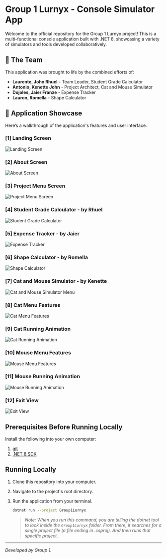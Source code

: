 # Group 1 Lurnyx - Console Simulator App

Welcome to the official repository for the Group 1 Lurnyx project! This is a multi-functional console application built with .NET 8, showcasing a variety of simulators and tools developed collaboratively.

## 🚀 The Team

This application was brought to life by the combined efforts of:

- **Laurente, John Rhuel** - Team Leader, Student Grade Calculator
- **Antonio, Kenette John** - Project Architect, Cat and Mouse Simulator
- **Dojoles, Jaier Franze** - Expense Tracker
- **Lauron, Romella** - Shape Calculator

## 📸 Application Showcase

Here’s a walkthrough of the application's features and user interface.

### [1] Landing Screen

![Landing Screen](Demo/[1]%20Landing%20Screen.png)

### [2] About Screen

![About Screen](Demo/[2]%20About%20Screen.png)

### [3] Project Menu Screen

![Project Menu Screen](Demo/[3]%20Project%20Menu%20Screen.png)

### [4] Student Grade Calculator - by Rhuel

![Student Grade Calculator](Demo/[4]%20Student%20Grade%20Calculator%20-%20Rhuel.png)

### [5] Expense Tracker - by Jaier

![Expense Tracker](Demo/[5]%20Expense%20Tracker%20App%20-%20Jaier.png)

### [6] Shape Calculator - by Romella

![Shape Calculator](Demo/[6]%20Shape%20Calculator%20-%20Romella.png)

### [7] Cat and Mouse Simulator - by Kenette

![Cat and Mouse Simulator Menu](Demo/[7]%20Cat%20and%20Mouse%20Simulator%20Menu%20-%20Kenette.png)

### [8] Cat Menu Features

![Cat Menu Features](Demo/[8]%20Cat%20Menu%20Features.png)

### [9] Cat Running Animation

![Cat Running Animation](Demo/[9]%20Cat%20Running%20Animation.png)

### [10] Mouse Menu Features

![Mouse Menu Features](Demo/[10]%20Mouse%20Menu%20Features.png)

### [11] Mouse Running Animation

![Mouse Running Animation](Demo/[11]%20Mouse%20Running%20Animation.png)

### [12] Exit View

![Exit View](Demo/[12]%20Exit%20View.png)

## Prerequisites Before Running Locally

Install the following into your own computer:

1.  [git](https://git-scm.com/downloads)
2.  [.NET 8 SDK](https://dotnet.microsoft.com/en-us/download/dotnet/8.0)

## Running Locally

1.  Clone this repository into your computer.

2.  Navigate to the project's root directory.

3.  Run the application from your terminal.

    ```cmd
    dotnet run --project Group1Lurnyx
    ```

    > _Note: When you run this command, you are telling the dotnet tool to look inside the `Group1Lurnyx` folder. From there, it searches for a single project file (a file ending in .csproj). And then runs that specific project._

---

_Developed by Group 1._
